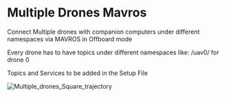# Multiple Drones Mavros

Connect Multiple drones with companion computers under different namespaces via MAVROS in Offboard mode

Every drone has to have topics under different namespaces like: 
/uav0/ for drone 0

Topics and Services to be added in the Setup File


![Multiple_drones_Square_trajectory](https://user-images.githubusercontent.com/71136335/204164466-f6e93de2-68b2-48dc-8c7b-b4cf9a683eb9.gif)

